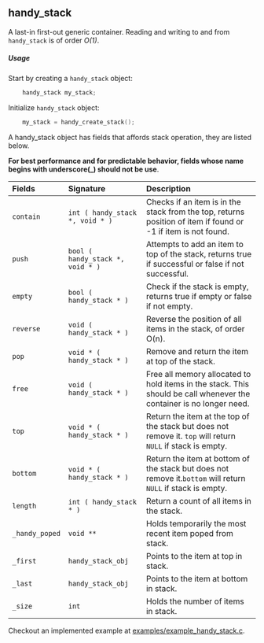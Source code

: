 ## handy_stack

A last-in first-out generic container. Reading and writing to and from `handy_stack` is of order *O(1)*.

##### Usage

Start by creating a `handy_stack` object:

```c
    handy_stack my_stack;
```

Initialize `handy_stack` object:

```c
    my_stack = handy_create_stack();
```

A handy_stack object has fields that affords stack operation, they are listed below.

**For best performance and for predictable behavior, fields whose name
begins with underscore(_) should not be use**.

| Fields            | Signature                             | Description                          |
|:------------------|:--------------------------------------|:------------------------------------|
| `contain`         | `int ( handy_stack *, void * )`       | Checks if an item is in the stack from the top, returns position of item if found or -1 if item is not found.|
| `push`            | `bool ( handy_stack *, void * )`      | Attempts to add an item to top of the stack, returns true if successful or false if not successful.|
| `empty`           | `bool ( handy_stack * )`              | Check if the stack is empty, returns true if empty or false if not empty.
| `reverse`         | `void ( handy_stack * )`              | Reverse the position of all items in the stack, of order O(n).
| `pop`             | `void * ( handy_stack * )`            | Remove and return the item at top of the stack. |
| `free`            | `void ( handy_stack * )`              | Free all memory allocated to hold items in the stack. This should be call whenever the container is no longer need.
| `top`             | `void * ( handy_stack * )`            | Return the item at the top of the stack but does not remove it. `top` will return `NULL` if stack is empty.
| `bottom`          | `void * ( handy_stack * )`            | Return the item at bottom of the stack but does not remove it.`bottom` will return `NULL` if stack is empty.
| `length`          | `int ( handy_stack * )`               | Return a count of all items in the stack.
| `_handy_poped`    | `void **`                             | Holds temporarily the most recent item poped from stack.
| `_first`          | `handy_stack_obj`                     | Points to the item at top in stack.
| `_last`           | `handy_stack_obj`                     | Points to the item at bottom in stack.
| `_size`           | `int`                                 | Holds the number of items in stack.


Checkout an implemented example at [examples/example_handy_stack.c](../examples/example_handy_stack.c).